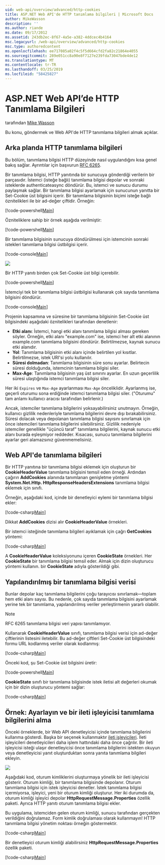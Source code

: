 ```yaml
---
uid: web-api/overview/advanced/http-cookies
title: ASP.NET Web API'de HTTP tanımlama bilgileri | Microsoft Docs
author: MikeWasson
description: ''
ms.author: riande
ms.date: 09/17/2012
ms.assetid: 243db2ec-8f67-4a5e-a382-4ddcec4b4164
msc.legacyurl: /web-api/overview/advanced/http-cookies
msc.type: authoredcontent
ms.openlocfilehash: ee717085a02f4c5f5d664cfd2fa82c21864e4055
ms.sourcegitcommit: 289e051cc8a90e8f7127e239fda73047bde4de12
ms.translationtype: MT
ms.contentlocale: tr-TR
ms.lasthandoff: 03/25/2019
ms.locfileid: "58425827"
---
```

<a name="http-cookies-in-aspnet-web-api"></a>ASP.NET Web API’de HTTP Tanımlama Bilgileri
====================
tarafından [Mike Wasson](https://github.com/MikeWasson)

Bu konu, göndermek ve Web API'de HTTP tanımlama bilgileri almak açıklar.

## <a name="background-on-http-cookies"></a>Arka planda HTTP tanımlama bilgileri

Bu bölüm, tanımlama bilgisi HTTP düzeyinde nasıl uygulandığını kısa genel bakış sağlar. Ayrıntılar için başvurun [RFC 6265](http://tools.ietf.org/html/rfc6265).

Bir tanımlama bilgisi, HTTP yanıtında bir sunucuya gönderdiği verilerin bir parçasıdır. İstemci (isteğe bağlı) tanımlama bilgisi depolar ve sonraki isteklerde authenticateasync döndürür. Bu, istemci ve sunucu durumu paylaşmak sağlar. Bir tanımlama bilgisi ayarlamak için sunucunun yanıtta bir Set-Cookie üst bilgisini içerir. Bir tanımlama bilgisinin biçimi isteğe bağlı öznitelikleri ile bir ad-değer çiftidir. Örneğin:

[!code-powershell[Main](http-cookies/samples/sample1.ps1)]

Özniteliklere sahip bir örnek aşağıda verilmiştir:

[!code-powershell[Main](http-cookies/samples/sample2.ps1)]

Bir tanımlama bilgisinin sunucuya döndürülmesi için istemcinin sonraki istekleri tanımlama bilgisi üstbilgisi içerir.

[!code-console[Main](http-cookies/samples/sample3.cmd)]

![](http-cookies/_static/image1.png)

Bir HTTP yanıtı birden çok Set-Cookie üst bilgi içerebilir.

[!code-powershell[Main](http-cookies/samples/sample4.ps1)]

İstemciyi tek bir tanımlama bilgisi üstbilgisi kullanarak çok sayıda tanımlama bilgisini döndürür.

[!code-console[Main](http-cookies/samples/sample5.cmd)]

Projenin kapsamına ve süresine bir tanımlama bilgisinin Set-Cookie üst bilgisindeki aşağıdaki öznitelikleri tarafından denetlenir:

- **Etki alanı**: İstemci, hangi etki alanı tanımlama bilgisi alması gereken söyler. Örneğin, etki alanı "example.com" ise, istemci her alt etki alanının example.com tanımlama bilgisini döndürür. Belirtilmezse, kaynak sunucu etki alanıdır.
- **Yol**: Tanımlama bilgisinin etki alanı içinde belirtilen yol kısıtlar. Belirtilmezse, istek URI'si yolu kullanılır.
- **Süresi dolmadan**: Tanımlama bilgisinin süre sonu ayarlar. Belirtecin süresi dolduğunda, istemcinin tanımlama bilgisi siler.
- **Max-Age**: Tanımlama bilgisinin yaş üst sınırını ayarlar. En uzun geçerlilik süresi ulaştığında istemci tanımlama bilgisi siler.

Her iki `Expires` ve `Max-Age` ayarlanması `Max-Age` önceliklidir. Ayarlanmış ise, geçerli oturumu sona erdiğinde istemci tanımlama bilgisi siler. ("Oturumu" tam anlamı kullanıcı aracısı tarafından belirlenir.)

Ancak, istemciler tanımlama bilgilerini yoksayabilirsiniz unutmayın. Örneğin, kullanıcı gizlilik nedenleriyle tanımlama bilgilerini devre dışı bırakabilirsiniz. Süresi dolacak veya depolanan tanımlama bilgisi sayısını sınırlamak için önce istemcileri tanımlama bilgilerini silebilirsiniz. Gizlilik nedeniyle istemciler genellikle "üçüncü taraf" tanımlama bilgilerini, kaynak sunucu etki alanı burada eşleşmiyor reddeder. Kısacası, sunucu tanımlama bilgilerini ayarlar geri alamazsınız güvenmemelisiniz.

## <a name="cookies-in-web-api"></a>Web API'de tanımlama bilgileri

Bir HTTP yanıtına bir tanımlama bilgisi eklemek için oluşturun bir **CookieHeaderValue** tanımlama bilgisini temsil eden örneği. Ardından çağırın **AddCookies** alanında tanımlanan genişletme yöntemi **System.Net.Http. HttpResponseHeadersExtensions** tanımlama bilgisi eklemek için sınıfı.

Örneğin, aşağıdaki kod, içinde bir denetleyici eylemi bir tanımlama bilgisi ekler:

[!code-csharp[Main](http-cookies/samples/sample6.cs)]

Dikkat **AddCookies** dizisi alır **CookieHeaderValue** örnekleri.

Bir istemci isteğinde tanımlama bilgileri ayıklamak için çağrı **GetCookies** yöntemi:

[!code-csharp[Main](http-cookies/samples/sample7.cs)]

A **CookieHeaderValue** koleksiyonunu içeren **CookieState** örnekleri. Her **CookieState** bir tanımlama bilgisi temsil eder. Almak için dizin oluşturucu yöntemi kullanın. bir **CookieState** adıyla gösterildiği gibi.

## <a name="structured-cookie-data"></a>Yapılandırılmış bir tanımlama bilgisi verisi

Bunlar depolar kaç tanımlama bilgilerini çoğu tarayıcısı sınırlamak&#8212;toplam hem etki alanı sayısı. Bu nedenle, çok sayıda tanımlama bilgisini ayarlamak yerine tek bir tanımlama, yapılandırılmış veriler yerleştirmenin yararlı olabilir.

> [!NOTE]
> RFC 6265 tanımlama bilgisi veri yapısı tanımlamıyor.


Kullanarak **CookieHeaderValue** sınıfı, tanımlama bilgisi verisi için ad-değer çiftlerinin listesini iletebilir. Bu ad-değer çiftleri Set-Cookie üst bilgisindeki formu URL kodlanmış veriler olarak kodlanmış:

[!code-csharp[Main](http-cookies/samples/sample8.cs)]

Önceki kod, şu Set-Cookie üst bilgisini üretir:

[!code-powershell[Main](http-cookies/samples/sample9.ps1)]

**CookieState** sınıfı bir tanımlama bilgisinde istek iletisi alt değerleri okumak için bir dizin oluşturucu yöntemi sağlar:

[!code-csharp[Main](http-cookies/samples/sample10.cs)]

## <a name="example-set-and-retrieve-cookies-in-a-message-handler"></a>Örnek: Ayarlayın ve bir ileti işleyicisi tanımlama bilgilerini alma

Önceki örneklerde, bir Web API denetleyicisi içinde tanımlama bilgilerini kullanma gösterdi. Başka bir seçenek kullanmaktır [ileti işleyicileri](http-message-handlers.md). İleti işleyicileri denetleyicileri daha işlem hattındaki daha önce çağrılır. Bir ileti işleyicisi isteği ulaşır denetleyicisi önce tanımlama bilgilerini istekten okuyun veya denetleyicisi yanıt oluşturduktan sonra yanıta tanımlama bilgileri ekleyin.

![](http-cookies/_static/image2.png)

Aşağıdaki kod, oturum kimliklerini oluşturmaya yönelik bir ileti işleyicisi gösterir. Oturum kimliği, bir tanımlama bilgisinde depolanır. Oturum tanımlama bilgisi için istek işleyicisi denetler. İstek tanımlama bilgisi içermiyorsa, işleyici, yeni bir oturum kimliği oluşturur. Her iki durumda da, oturum kimliği işleyici depolar **HttpRequestMessage.Properties** özellik paketi. Ayrıca HTTP yanıtı oturum tanımlama bilgisi ekler.

Bu uygulama, istemciden gelen oturum kimliği, sunucu tarafından gerçekten verildiğini doğrulamaz. Form kimlik doğrulaması olarak kullanmayın! HTTP tanımlama bilgisi yönetim noktası örneğin göstermektir.

[!code-csharp[Main](http-cookies/samples/sample11.cs)]

Bir denetleyici oturum kimliği alabilirsiniz **HttpRequestMessage.Properties** özellik paketi.

[!code-csharp[Main](http-cookies/samples/sample12.cs)]
